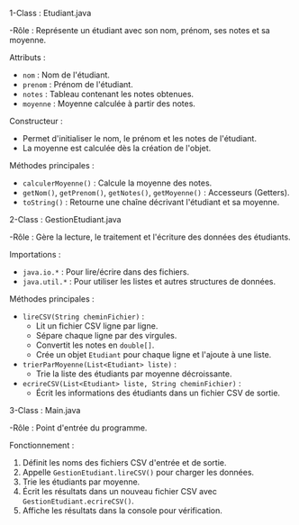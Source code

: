 1-Class : Etudiant.java

-Rôle : Représente un étudiant avec son nom, prénom, ses notes et sa moyenne.

Attributs :
  - `nom` : Nom de l'étudiant.
  - `prenom` : Prénom de l'étudiant.
  - `notes` : Tableau contenant les notes obtenues.
  - `moyenne` : Moyenne calculée à partir des notes.
    
Constructeur :
  - Permet d'initialiser le nom, le prénom et les notes de l'étudiant.
  - La moyenne est calculée dès la création de l'objet.

Méthodes principales :
  - `calculerMoyenne()` : Calcule la moyenne des notes.
  - `getNom()`, `getPrenom()`, `getNotes()`, `getMoyenne()` : Accesseurs (Getters).
  - `toString()` : Retourne une chaîne décrivant l'étudiant et sa moyenne.


2-Class : GestionEtudiant.java

-Rôle : Gère la lecture, le traitement et l'écriture des données des étudiants.

Importations :
  - `java.io.*` : Pour lire/écrire dans des fichiers.
  - `java.util.*` : Pour utiliser les listes et autres structures de données.

Méthodes principales :
  - `lireCSV(String cheminFichier)` :
    - Lit un fichier CSV ligne par ligne.
    - Sépare chaque ligne par des virgules.
    - Convertit les notes en `double[]`.
    - Crée un objet `Etudiant` pour chaque ligne et l'ajoute à une liste.
  - `trierParMoyenne(List<Etudiant> liste)` :
    - Trie la liste des étudiants par moyenne décroissante.
  - `ecrireCSV(List<Etudiant> liste, String cheminFichier)` :
    - Écrit les informations des étudiants dans un fichier CSV de sortie.


3-Class : Main.java

-Rôle : Point d'entrée du programme.

Fonctionnement :
  1. Définit les noms des fichiers CSV d'entrée et de sortie.
  2. Appelle `GestionEtudiant.lireCSV()` pour charger les données.
  3. Trie les étudiants par moyenne.
  4. Écrit les résultats dans un nouveau fichier CSV avec `GestionEtudiant.ecrireCSV()`.
  5. Affiche les résultats dans la console pour vérification.

